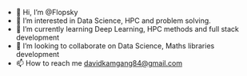 - 👋 Hi, I’m @Flopsky
- 👀 I’m interested in Data Science, HPC and problem solving.
- 🌱 I’m currently learning Deep Learning, HPC methods and full stack development
- 💞️ I’m looking to collaborate on Data Science, Maths libraries development 
- 📫 How to reach me davidkamgang84@gmail.com

<!---
Flopsky/Flopsky is a ✨ special ✨ repository because its `README.md` (this file) appears on your GitHub profile.
You can click the Preview link to take a look at your changes.
--->
